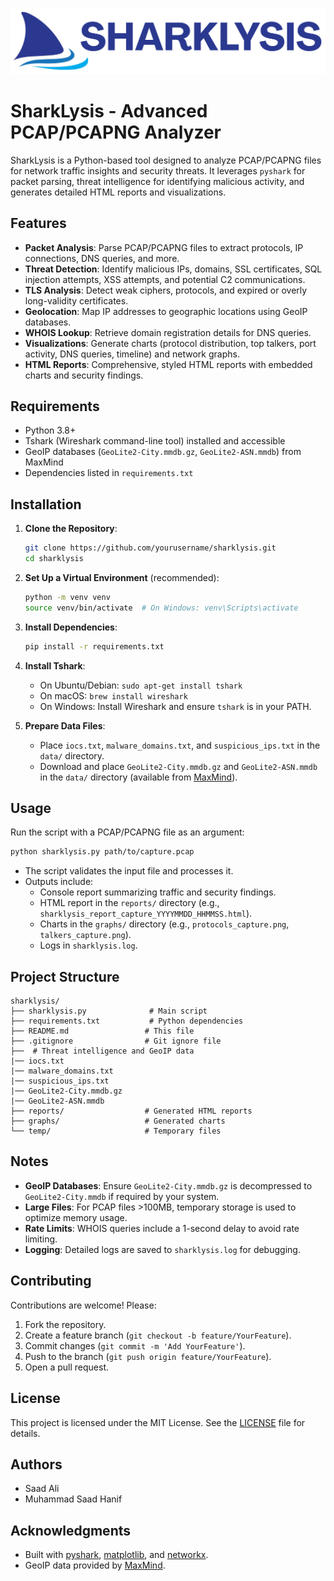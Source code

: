 

![SharkLysis Logo](https://github.com/saadmaliikk/SharkLysis/blob/main/assests/banner.png)  
# SharkLysis - Advanced PCAP/PCAPNG Analyzer

SharkLysis is a Python-based tool designed to analyze PCAP/PCAPNG files for network traffic insights and security threats. It leverages `pyshark` for packet parsing, threat intelligence for identifying malicious activity, and generates detailed HTML reports and visualizations.

## Features
- **Packet Analysis**: Parse PCAP/PCAPNG files to extract protocols, IP connections, DNS queries, and more.
- **Threat Detection**: Identify malicious IPs, domains, SSL certificates, SQL injection attempts, XSS attempts, and potential C2 communications.
- **TLS Analysis**: Detect weak ciphers, protocols, and expired or overly long-validity certificates.
- **Geolocation**: Map IP addresses to geographic locations using GeoIP databases.
- **WHOIS Lookup**: Retrieve domain registration details for DNS queries.
- **Visualizations**: Generate charts (protocol distribution, top talkers, port activity, DNS queries, timeline) and network graphs.
- **HTML Reports**: Comprehensive, styled HTML reports with embedded charts and security findings.

## Requirements
- Python 3.8+
- Tshark (Wireshark command-line tool) installed and accessible
- GeoIP databases (`GeoLite2-City.mmdb.gz`, `GeoLite2-ASN.mmdb`) from MaxMind
- Dependencies listed in `requirements.txt`

## Installation
1. **Clone the Repository**:
   ```bash
   git clone https://github.com/yourusername/sharklysis.git
   cd sharklysis
   ```

2. **Set Up a Virtual Environment** (recommended):
   ```bash
   python -m venv venv
   source venv/bin/activate  # On Windows: venv\Scripts\activate
   ```

3. **Install Dependencies**:
   ```bash
   pip install -r requirements.txt
   ```

4. **Install Tshark**:
   - On Ubuntu/Debian: `sudo apt-get install tshark`
   - On macOS: `brew install wireshark`
   - On Windows: Install Wireshark and ensure `tshark` is in your PATH.

5. **Prepare Data Files**:
   - Place `iocs.txt`, `malware_domains.txt`, and `suspicious_ips.txt` in the `data/` directory.
   - Download and place `GeoLite2-City.mmdb.gz` and `GeoLite2-ASN.mmdb` in the `data/` directory (available from [MaxMind](https://www.maxmind.com)).

## Usage
Run the script with a PCAP/PCAPNG file as an argument:
```bash
python sharklysis.py path/to/capture.pcap
```

- The script validates the input file and processes it.
- Outputs include:
  - Console report summarizing traffic and security findings.
  - HTML report in the `reports/` directory (e.g., `sharklysis_report_capture_YYYYMMDD_HHMMSS.html`).
  - Charts in the `graphs/` directory (e.g., `protocols_capture.png`, `talkers_capture.png`).
  - Logs in `sharklysis.log`.

## Project Structure
```
sharklysis/
├── sharklysis.py              # Main script
├── requirements.txt           # Python dependencies
├── README.md                 # This file
├── .gitignore                # Git ignore file
├──  # Threat intelligence and GeoIP data
|── iocs.txt
|── malware_domains.txt
|── suspicious_ips.txt
|── GeoLite2-City.mmdb.gz
|── GeoLite2-ASN.mmdb
├── reports/                  # Generated HTML reports
├── graphs/                   # Generated charts
└── temp/                     # Temporary files
```

## Notes
- **GeoIP Databases**: Ensure `GeoLite2-City.mmdb.gz` is decompressed to `GeoLite2-City.mmdb` if required by your system.
- **Large Files**: For PCAP files >100MB, temporary storage is used to optimize memory usage.
- **Rate Limits**: WHOIS queries include a 1-second delay to avoid rate limiting.
- **Logging**: Detailed logs are saved to `sharklysis.log` for debugging.

## Contributing
Contributions are welcome! Please:
1. Fork the repository.
2. Create a feature branch (`git checkout -b feature/YourFeature`).
3. Commit changes (`git commit -m 'Add YourFeature'`).
4. Push to the branch (`git push origin feature/YourFeature`).
5. Open a pull request.

## License
This project is licensed under the MIT License. See the [LICENSE](LICENSE) file for details.

## Authors
- Saad Ali
- Muhammad Saad Hanif

## Acknowledgments
- Built with [pyshark](https://github.com/KimiNewt/pyshark), [matplotlib](https://matplotlib.org/), and [networkx](https://networkx.org/).
- GeoIP data provided by [MaxMind](https://www.maxmind.com).
